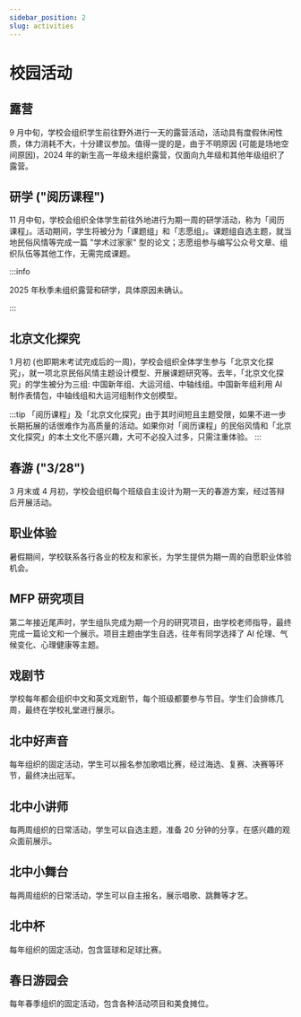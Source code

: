 ```yaml
---
sidebar_position: 2
slug: activities
---
```


# 校园活动

## 露营

9 月中旬，学校会组织学生前往野外进行一天的露营活动，活动具有度假休闲性质，体力消耗不大，十分建议参加。值得一提的是，由于不明原因 (可能是场地空间原因)，2024 年的新生高一年级未组织露营，仅面向九年级和其他年级组织了露营。

## 研学 ("阅历课程")

11 月中旬，学校会组织全体学生前往外地进行为期一周的研学活动，称为「阅历课程」。活动期间，学生将被分为「课题组」和「志愿组」。课题组自选主题，就当地民俗风情等完成一篇 "学术过家家" 型的论文；志愿组参与编写公众号文章、组织队伍等其他工作，无需完成课题。

:::info

2025 年秋季未组织露营和研学，具体原因未确认。

:::

## 北京文化探究

1 月初 (也即期末考试完成后的一周)，学校会组织全体学生参与「北京文化探究」，就一项北京民俗风情主题设计模型、开展课题研究等。去年，「北京文化探究」的学生被分为三组: 中国新年组、大运河组、中轴线组。中国新年组利用 AI 制作表情包，中轴线组和大运河组制作文创模型。

:::tip
「阅历课程」及「北京文化探究」由于其时间短且主题受限，如果不进一步长期拓展的话很难作为高质量的活动。如果你对「阅历课程」的民俗风情和「北京文化探究」的本土文化不感兴趣，大可不必投入过多，只需注重体验。
:::

## 春游 ("3/28")

3 月末或 4 月初，学校会组织每个班级自主设计为期一天的春游方案，经过答辩后开展活动。

## 职业体验

暑假期间，学校联系各行各业的校友和家长，为学生提供为期一周的自愿职业体验机会。

## MFP 研究项目

第二年接近尾声时，学生组队完成为期一个月的研究项目，由学校老师指导，最终完成一篇论文和一个展示。项目主题由学生自选，往年有同学选择了 AI 伦理、气候变化、心理健康等主题。

## 戏剧节

学校每年都会组织中文和英文戏剧节，每个班级都要参与节目。学生们会排练几周，最终在学校礼堂进行展示。

## 北中好声音

每年组织的固定活动，学生可以报名参加歌唱比赛，经过海选、复赛、决赛等环节，最终决出冠军。

## 北中小讲师

每两周组织的日常活动，学生可以自选主题，准备 20 分钟的分享，在感兴趣的观众面前展示。

## 北中小舞台

每两周组织的日常活动，学生可以自主报名，展示唱歌、跳舞等才艺。

## 北中杯

每年组织的固定活动，包含篮球和足球比赛。

## 春日游园会

每年春季组织的固定活动，包含各种活动项目和美食摊位。
